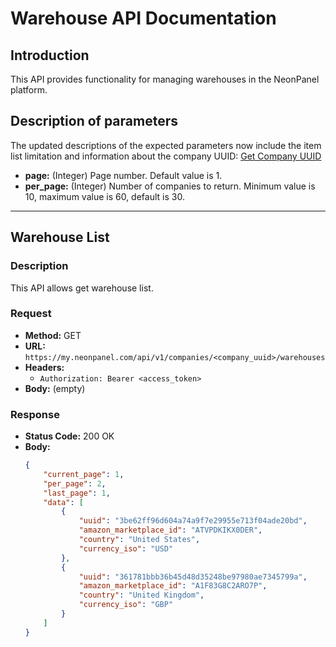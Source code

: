 # Warehouse API Documentation

## Introduction
This API provides functionality for managing warehouses in the NeonPanel platform.

## Description of parameters
The updated descriptions of the expected parameters now include the item list limitation and information about the company UUID: [Get Company UUID](Company.md)

- **page:** (Integer) Page number. Default value is 1.
- **per_page:** (Integer) Number of companies to return. Minimum value is 10, maximum value is 60, default is 30.
---

## Warehouse List

### Description
This API allows get warehouse list.

### Request
- **Method:** GET
- **URL:** `https://my.neonpanel.com/api/v1/companies/<company_uuid>/warehouses`
- **Headers:**
    - `Authorization: Bearer <access_token>`
- **Body:** (empty)

### Response
- **Status Code:** 200 OK
- **Body:**
  ```json
  {
      "current_page": 1,
      "per_page": 2,
      "last_page": 1,
      "data": [
          {
              "uuid": "3be62ff96d604a74a9f7e29955e713f04ade20bd",
              "amazon_marketplace_id": "ATVPDKIKX0DER",
              "country": "United States",
              "currency_iso": "USD"
          },
          {
              "uuid": "361781bbb36b45d48d35248be97980ae7345799a",
              "amazon_marketplace_id": "A1F83G8C2ARO7P",
              "country": "United Kingdom",
              "currency_iso": "GBP"
          }
      ]
  }
  ```
